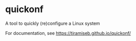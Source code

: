 # quickonf

A tool to quickly (re)configure a Linux system

For documentation, see https://tiramiseb.github.io/quickonf/
